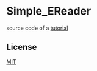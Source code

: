 # Simple_EReader

source code of a [tutorial](http://knarfeh.github.io/2016/02/29/用PyQt4+Python写一个简单的EPub阅读器(1:3))


## License
[MIT](http://opensource.org/licenses/MIT)
